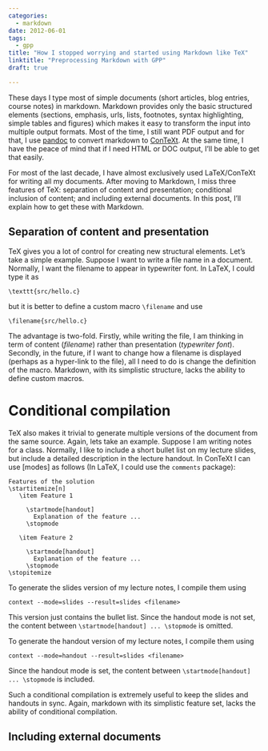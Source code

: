 ```yaml
---
categories:
  - markdown
date: 2012-06-01
tags:
  - gpp
title: "How I stopped worrying and started using Markdown like TeX"
linktitle: "Preprocessing Markdown with GPP"
draft: true

---
```


These days I type most of simple documents (short articles, blog entries,
course notes) in markdown. Markdown provides only the basic structured
elements (sections, emphasis, urls, lists, footnotes, syntax highlighting,
simple tables and figures) which makes it easy to transform the input into
multiple output formats. Most of the time, I still want PDF output and for
that, I use [pandoc] to convert markdown to [ConTeXt]. At the same time, I
have the peace of mind that if I need HTML or DOC output, I’ll be able to get
that easily.

[pandoc]: http://johnmacfarlane.net/pandoc/
[ConTeXt]: http://contextgarden.net/

For most of the last decade, I have almost exclusively used LaTeX/ConTeXt for
writing all my documents. After moving to Markdown, I miss three features of
TeX: separation of content and presentation; conditional inclusion of
content; and including external documents. In this post, I’ll explain how to
get these with Markdown.

## Separation of content and presentation

TeX gives you a lot of control for creating new structural elements. Let’s
take a simple example. Suppose I want to write a file name in a document.
Normally, I want the filename to appear in typewriter font. In LaTeX, I could
type it as

<!--
\texttt{src/hello.c}
-->

<pre><code><span class="Type">\texttt</span><span class="Delimiter">{</span>src/hello.c<span class="Delimiter">}</span>
</code></pre>

but it is better to define a custom macro `\filename` and use

<pre><code><span class="Type">\filename</span><span class="Delimiter">{</span>src/hello.c<span class="Delimiter">}</span>
</code></pre>

The advantage is two-fold. Firstly, while writing the file, I am thinking in
term of content (_filename_) rather than presentation (_typewriter font_).
Secondly, in the future, if I want to change how a filename is displayed
(perhaps as a hyper-link to the file), all I need to do is change the
definition of the macro. Markdown, with its simplistic structure, lacks the
ability to define custom macros.

# Conditional compilation

TeX also makes it trivial to generate multiple versions of the document from the same source. Again, lets take an example. Suppose I am writing notes for a class. Normally, I like to include a short bullet list on my lecture slides, but include a detailed description in the lecture handout. In ConTeXt I can use [modes] as follows (In LaTeX, I could use the `comments` package):

<!--
Features of the solution
\startitemize[n] 
   \item Feature 1 

     \startmode[handout] 
       Explanation of the feature ... 
     \stopmode 

   \item Feature 2 

     \startmode[handout]
       Explanation of the feature ... 
     \stopmode
\stopitemize
-->

<pre><code>Features of the solution
<span class="Keyword">\startitemize</span><span class="Delimiter">[</span><span class="Type">n</span><span class="Delimiter">] </span>
   <span class="Statement">\item</span> Feature 1

     <span class="Keyword">\startmode</span><span class="Delimiter">[</span><span class="Type">handout</span><span class="Delimiter">] </span>
<span class="Delimiter">       </span>Explanation of the feature ...
     <span class="Keyword">\stopmode </span>

   <span class="Statement">\item</span> Feature 2

     <span class="Keyword">\startmode</span><span class="Delimiter">[</span><span class="Type">handout</span><span class="Delimiter">]</span>
<span class="Delimiter">       </span>Explanation of the feature ...
     <span class="Keyword">\stopmode</span>
<span class="Keyword">\stopitemize</span>
</code></pre>

To generate the slides version of my lecture notes, I compile them using

```
context --mode=slides --result=slides <filename>
```

This version just contains the bullet list. Since the handout mode is not set, the content between `\startmode[handout] ... \stopmode` is omitted.

To generate the handout version of my lecture notes, I compile them using

```
context --mode=handout --result=slides <filename>
```

Since the handout mode is set, the content between `\startmode[handout] ...
\stopmode` is included.

Such a conditional compilation is extremely useful to keep the slides and
handouts in sync. Again, markdown with its simplistic feature set, lacks the
ability of conditional compilation. 

## Including external documents


